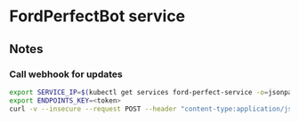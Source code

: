 # FordPerfectBot service


## Notes

### Call webhook for updates

```sh
export SERVICE_IP=$(kubectl get services ford-perfect-service -o=jsonpath='{.status.loadBalancer.ingress[0].ip}')
export ENDPOINTS_KEY=<token>
curl -v --insecure --request POST --header "content-type:application/json" --data '{"update_id": 10}' https://$SERVICE_IP/updatesHook\?key=$ENDPOINTS_KEY
```